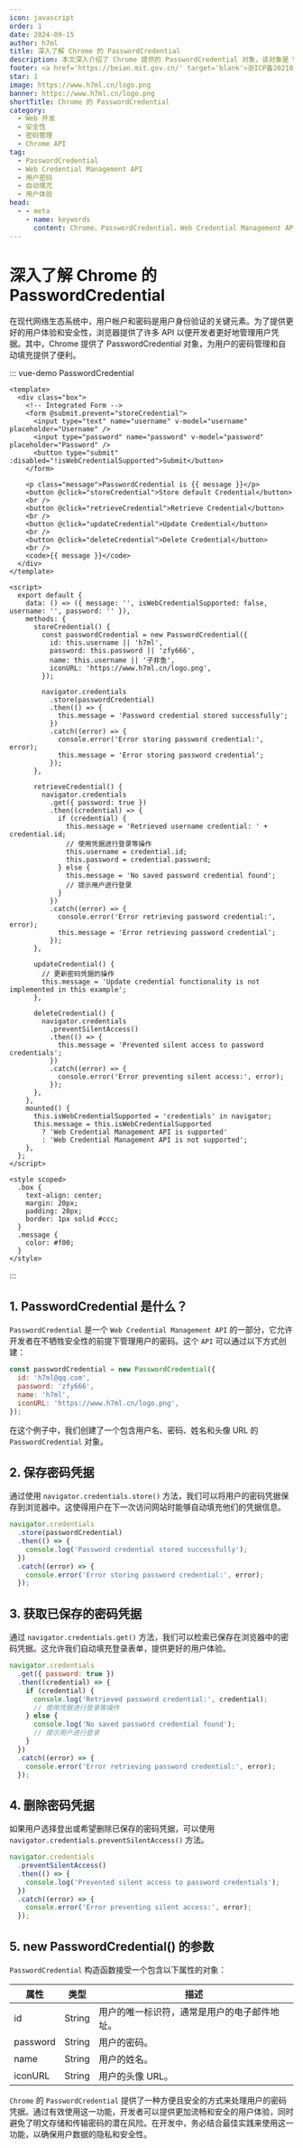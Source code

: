 ```yaml
---
icon: javascript
order: 1
date: 2024-09-15
author: h7ml
title: 深入了解 Chrome 的 PasswordCredential
description: 本文深入介绍了 Chrome 提供的 PasswordCredential 对象，该对象是 Web Credential Management API 的一部分，为用户密码管理和自动填充提供了便利。文章涵盖了创建、保存、获取和删除密码凭据的方法，并强调了提高用户体验和安全性的最佳实践。
footer: <a href='https://beian.mit.gov.cn/' target='blank'>浙ICP备2021037683号-2</a>Chrome 的 PasswordCredential 为处理用户密码凭据提供了方便而安全的方式。开发者可以通过有效使用这一功能提供更流畅和安全的用户体验，同时避免了潜在的安全风险。
star: 1
image: https://www.h7ml.cn/logo.png
banner: https://www.h7ml.cn/logo.png
shortTitle: Chrome 的 PasswordCredential
category:
  - Web 开发
  - 安全性
  - 密码管理
  - Chrome API
tag:
  - PasswordCredential
  - Web Credential Management API
  - 用户密码
  - 自动填充
  - 用户体验
head:
  - - meta
    - name: keywords
      content: Chrome，PasswordCredential，Web Credential Management API，用户密码管理，自动填充，安全性，用户体验
---
```


# 深入了解 Chrome 的 PasswordCredential

在现代网络生态系统中，用户帐户和密码是用户身份验证的关键元素。为了提供更好的用户体验和安全性，浏览器提供了许多 API 以便开发者更好地管理用户凭据。其中，Chrome 提供了 PasswordCredential 对象，为用户的密码管理和自动填充提供了便利。

::: vue-demo PasswordCredential

```vue
<template>
  <div class="box">
    <!-- Integrated Form -->
    <form @submit.prevent="storeCredential">
      <input type="text" name="username" v-model="username" placeholder="Username" />
      <input type="password" name="password" v-model="password" placeholder="Password" />
      <button type="submit" :disabled="!isWebCredentialSupported">Submit</button>
    </form>

    <p class="message">PasswordCredential is {{ message }}</p>
    <button @click="storeCredential">Store default Credential</button>
    <br />
    <button @click="retrieveCredential">Retrieve Credential</button>
    <br />
    <button @click="updateCredential">Update Credential</button>
    <br />
    <button @click="deleteCredential">Delete Credential</button>
    <br />
    <code>{{ message }}</code>
  </div>
</template>

<script>
  export default {
    data: () => ({ message: '', isWebCredentialSupported: false, username: '', password: '' }),
    methods: {
      storeCredential() {
        const passwordCredential = new PasswordCredential({
          id: this.username || 'h7ml',
          password: this.password || 'zfy666',
          name: this.username || '子非鱼',
          iconURL: 'https://www.h7ml.cn/logo.png',
        });

        navigator.credentials
          .store(passwordCredential)
          .then(() => {
            this.message = 'Password credential stored successfully';
          })
          .catch((error) => {
            console.error('Error storing password credential:', error);
            this.message = 'Error storing password credential';
          });
      },

      retrieveCredential() {
        navigator.credentials
          .get({ password: true })
          .then((credential) => {
            if (credential) {
              this.message = 'Retrieved username credential: ' + credential.id;
              // 使用凭据进行登录等操作
              this.username = credential.id;
              this.password = credential.password;
            } else {
              this.message = 'No saved password credential found';
              // 提示用户进行登录
            }
          })
          .catch((error) => {
            console.error('Error retrieving password credential:', error);
            this.message = 'Error retrieving password credential';
          });
      },

      updateCredential() {
        // 更新密码凭据的操作
        this.message = 'Update credential functionality is not implemented in this example';
      },

      deleteCredential() {
        navigator.credentials
          .preventSilentAccess()
          .then(() => {
            this.message = 'Prevented silent access to password credentials';
          })
          .catch((error) => {
            console.error('Error preventing silent access:', error);
          });
      },
    },
    mounted() {
      this.isWebCredentialSupported = 'credentials' in navigator;
      this.message = this.isWebCredentialSupported
        ? 'Web Credential Management API is supported'
        : 'Web Credential Management API is not supported';
    },
  };
</script>

<style scoped>
  .box {
    text-align: center;
    margin: 20px;
    padding: 20px;
    border: 1px solid #ccc;
  }
  .message {
    color: #f00;
  }
</style>
```

:::

## 1. PasswordCredential 是什么？

`PasswordCredential` 是一个 `Web Credential Management API` 的一部分，它允许开发者在不牺牲安全性的前提下管理用户的密码。这个 `API` 可以通过以下方式创建：

```javascript
const passwordCredential = new PasswordCredential({
  id: 'h7ml@qq.com',
  password: 'zfy666',
  name: 'h7ml',
  iconURL: 'https://www.h7ml.cn/logo.png',
});
```

在这个例子中，我们创建了一个包含用户名、密码、姓名和头像 URL 的 `PasswordCredential` 对象。

## 2. 保存密码凭据

通过使用 `navigator.credentials.store()` 方法，我们可以将用户的密码凭据保存到浏览器中。这使得用户在下一次访问网站时能够自动填充他们的凭据信息。

```javascript
navigator.credentials
  .store(passwordCredential)
  .then(() => {
    console.log('Password credential stored successfully');
  })
  .catch((error) => {
    console.error('Error storing password credential:', error);
  });
```

## 3. 获取已保存的密码凭据

通过 `navigator.credentials.get()` 方法，我们可以检索已保存在浏览器中的密码凭据。这允许我们自动填充登录表单，提供更好的用户体验。

```javascript
navigator.credentials
  .get({ password: true })
  .then((credential) => {
    if (credential) {
      console.log('Retrieved password credential:', credential);
      // 使用凭据进行登录等操作
    } else {
      console.log('No saved password credential found');
      // 提示用户进行登录
    }
  })
  .catch((error) => {
    console.error('Error retrieving password credential:', error);
  });
```

## 4. 删除密码凭据

如果用户选择登出或希望删除已保存的密码凭据，可以使用 `navigator.credentials.preventSilentAccess()` 方法。

```javascript
navigator.credentials
  .preventSilentAccess()
  .then(() => {
    console.log('Prevented silent access to password credentials');
  })
  .catch((error) => {
    console.error('Error preventing silent access:', error);
  });
```

## 5. new PasswordCredential() 的参数

`PasswordCredential` 构造函数接受一个包含以下属性的对象：

| 属性     | 类型   | 描述                                         |
| -------- | ------ | -------------------------------------------- |
| id       | String | 用户的唯一标识符，通常是用户的电子邮件地址。 |
| password | String | 用户的密码。                                 |
| name     | String | 用户的姓名。                                 |
| iconURL  | String | 用户的头像 URL。                             |

`Chrome` 的 `PasswordCredential` 提供了一种方便且安全的方式来处理用户的密码凭据。通过有效使用这一功能，开发者可以提供更加流畅和安全的用户体验，同时避免了明文存储和传输密码的潜在风险。在开发中，务必结合最佳实践来使用这一功能，以确保用户数据的隐私和安全性。
